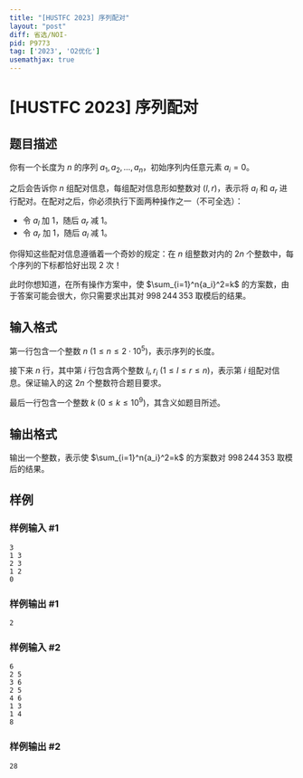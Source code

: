 ```yaml
---
title: "[HUSTFC 2023] 序列配对"
layout: "post"
diff: 省选/NOI-
pid: P9773
tag: ['2023', 'O2优化']
usemathjax: true
---
```


# [HUSTFC 2023] 序列配对
## 题目描述

你有一个长度为 $n$ 的序列 $a_1,a_2,\dots,a_n$，初始序列内任意元素 $a_i=0$。

之后会告诉你 $n$ 组配对信息，每组配对信息形如整数对 $(l,r)$，表示将 $a_l$ 和 $a_r$ 进行配对。在配对之后，你必须执行下面两种操作之一（不可全选）：
- 令 $a_l$ 加 $1$，随后 $a_r$ 减 $1$。
- 令 $a_r$ 加 $1$，随后 $a_l$ 减 $1$。

你得知这些配对信息遵循着一个奇妙的规定：在 $n$ 组整数对内的 $2n$ 个整数中，每个序列的下标都恰好出现 $2$ 次！

此时你想知道，在所有操作方案中，使 $\sum_{i=1}^n{a_i}^2=k$ 的方案数，由于答案可能会很大，你只需要求出其对 $998\,244\,353$ 取模后的结果。

## 输入格式

第一行包含一个整数 $n\ (1\le n\le 2\cdot 10^5)$，表示序列的长度。

接下来 $n$ 行，其中第 $i$ 行包含两个整数 $l_i,r_i\ (1\le l\le r \le n)$，表示第 $i$ 组配对信息。保证输入的这 $2n$ 个整数符合题目要求。

最后一行包含一个整数 $k\ (0\le k \le 10^9)$，其含义如题目所述。
## 输出格式

输出一个整数，表示使 $\sum_{i=1}^n{a_i}^2=k$ 的方案数对 $998\,244\,353$ 取模后的结果。
## 样例

### 样例输入 #1
```
3
1 3
2 3
1 2
0
```
### 样例输出 #1
```
2

```
### 样例输入 #2
```
6
2 5
3 6
2 5
4 6
1 3
1 4
8
```
### 样例输出 #2
```
28

```
